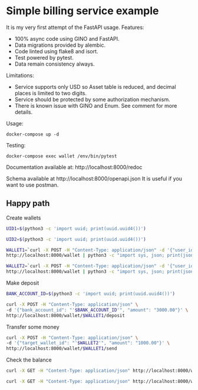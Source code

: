 Simple billing service example
====================

It is my very first attempt of the FastAPI usage.
Features:

- 100% async code using GINO and FastAPI.
- Data migrations provided by alembic.
- Code linted using flake8 and isort.
- Test powered by pytest.
- Data remain consistency always.

Limitations:

- Service supports only USD so Asset table is reduced, and decimal places is limited to two digits.
- Service should be protected by some authorization mechanism.
- There is known issue with GINO and Enum. See comment for more details.

Usage:

`docker-compose up -d`

Testing:

`docker-compose exec wallet /env/bin/pytest`


Documentation available at:
http://localhost:8000/redoc

Schema available at http://localhost:8000/openapi.json 
It is useful if you want to use postman.

Happy path
-----

Create wallets

```bash
UID1=$(python3 -c 'import uuid; print(uuid.uuid4())')

UID2=$(python3 -c 'import uuid; print(uuid.uuid4())')

WALLET1=`curl -X POST -H "Content-Type: application/json" -d '{"user_id": "'$UID1'"}' \
http://localhost:8000/wallet | python3 -c "import sys, json; print(json.load(sys.stdin)['id'])"`

WALLET2=`curl -X POST -H "Content-Type: application/json" -d '{"user_id": "'$UID2'"}' \
http://localhost:8000/wallet | python3 -c "import sys, json; print(json.load(sys.stdin)['id'])"`
```

Make deposit

```bash
BANK_ACCOUNT_ID=$(python3 -c 'import uuid; print(uuid.uuid4())')

curl -X POST -H "Content-Type: application/json" \
-d '{"bank_account_id": "'$BANK_ACCOUNT_ID'", "amount": "3000.00"}' \
http://localhost:8000/wallet/$WALLET1/deposit
```

Transfer some money

```bash
curl -X POST -H "Content-Type: application/json" \
-d '{"target_wallet_id": "'$WALLET2'", "amount": "1000.00"}' \
http://localhost:8000/wallet/$WALLET1/send
```

Check the balance

```bash
curl -X GET -H "Content-Type: application/json" http://localhost:8000/wallet/$WALLET1

curl -X GET -H "Content-Type: application/json" http://localhost:8000/wallet/$WALLET2
```